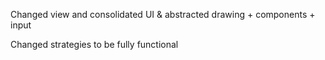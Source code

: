 Changed view and consolidated UI & abstracted drawing + components + input

Changed strategies to be fully functional
